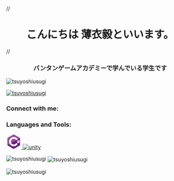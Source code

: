 //<h1 align="center">こんにちは 薄衣毅といいます。</h1>
//<h3 align="center">バンタンゲームアカデミーで学んでいる学生です</h3>

<p align="left"> <img src="https://komarev.com/ghpvc/?username=tsuyoshiusugi&label=Profile%20views&color=0e75b6&style=flat" alt="tsuyoshiusugi" /> </p>

<p align="left"> <a href="https://github.com/ryo-ma/github-profile-trophy"><img src="https://github-profile-trophy.vercel.app/?username=tsuyoshiusugi" alt="tsuyoshiusugi" /></a> </p>

<h3 align="left">Connect with me:</h3>
<p align="left">
</p>

<h3 align="left">Languages and Tools:</h3>
<p align="left"> <a href="https://www.w3schools.com/cs/" target="_blank" rel="noreferrer"> <img src="https://raw.githubusercontent.com/devicons/devicon/master/icons/csharp/csharp-original.svg" alt="csharp" width="40" height="40"/> </a> <a href="https://unity.com/" target="_blank" rel="noreferrer"> <img src="https://www.vectorlogo.zone/logos/unity3d/unity3d-icon.svg" alt="unity" width="40" height="40"/> </a> </p>

<p><img align="left" src="https://github-readme-stats.vercel.app/api/top-langs?username=tsuyoshiusugi&show_icons=true&locale=en&layout=compact" alt="tsuyoshiusugi" /></p>

<p>&nbsp;<img align="center" src="https://github-readme-stats.vercel.app/api?username=tsuyoshiusugi&show_icons=true&locale=en" alt="tsuyoshiusugi" /></p>

<p><img align="center" src="https://github-readme-streak-stats.herokuapp.com/?user=tsuyoshiusugi&" alt="tsuyoshiusugi" /></p>
